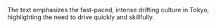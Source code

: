 The text emphasizes the fast-paced, intense drifting culture in Tokyo, highlighting the need to drive quickly and skillfully.